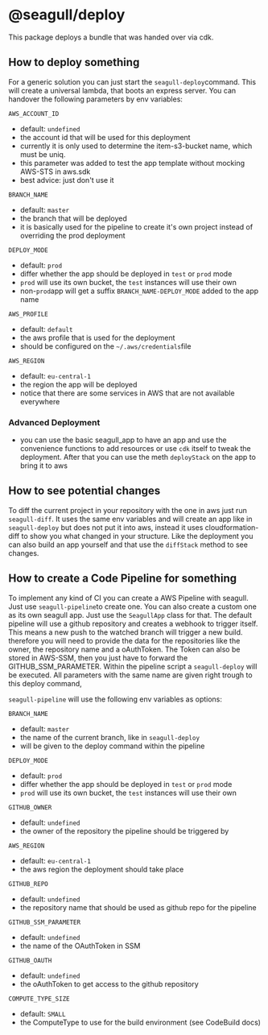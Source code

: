 # @seagull/deploy

This package deploys a bundle that was handed over via cdk.

## How to deploy something

For a generic solution you can just start the `seagull-deploy`command. This will create a universal lambda, that boots an express server. You can handover the following parameters by env variables:

`AWS_ACCOUNT_ID`

- default: `undefined`
- the account id that will be used for this deployment
- currently it is only used to determine the item-s3-bucket name, which must be uniq.
- this parameter was added to test the app template without mocking AWS-STS in aws.sdk
- best advice: just don't use it

`BRANCH_NAME`

- default: `master`
- the branch that will be deployed
- it is basically used for the pipeline to create it's own project instead of overriding the prod deployment

`DEPLOY_MODE`

- default: `prod`
- differ whether the app should be deployed in `test` or `prod` mode
- `prod` will use its own bucket, the `test` instances will use their own
- non-`prod`app will get a suffix `BRANCH_NAME-DEPLOY_MODE` added to the app name

`AWS_PROFILE`

- default: `default`
- the aws profile that is used for the deployment
- should be configured on the `~/.aws/credentials`file

`AWS_REGION`

- default: `eu-central-1`
- the region the app will be deployed
- notice that there are some services in AWS that are not available everywhere

### Advanced Deployment

- you can use the basic seagull_app to have an app and use the convenience functions to add resources or use `cdk` itself to tweak the deployment. After that you can use the meth `deployStack` on the app to bring it to aws

## How to see potential changes

To diff the current project in your repository with the one in aws just run `seagull-diff`. It uses the same env variables and will create an app like in `seagull-deploy` but does not put it into aws, instead it uses cloudformation-diff to show you what changed in your structure. Like the deployment you can also build an app yourself and that use the `diffStack` method to see changes.

## How to create a Code Pipeline for something

To implement any kind of CI you can create a AWS Pipeline with seagull. Just use `seagull-pipeline`to create one. You can also create a custom one as its own seagull app. Just use the `SeagullApp` class for that. The default pipeline will use a github repository and creates a webhook to trigger itself. This means a new push to the watched branch will trigger a new build. therefore you will need to provide the data for the repositories like the owner, the repository name and a oAuthToken. The Token can also be stored in AWS-SSM, then you just have to forward the GITHUB_SSM_PARAMETER. Within the pipeline script a `seagull-deploy` will be executed. All parameters with the same name are given right trough to this deploy command,

`seagull-pipeline` will use the following env variables as options:

`BRANCH_NAME`

- default: `master`
- the name of the current branch, like in `seagull-deploy`
- will be given to the deploy command within the pipeline

`DEPLOY_MODE`

- default: `prod`
- differ whether the app should be deployed in `test` or `prod` mode
- `prod` will use its own bucket, the `test` instances will use their own

`GITHUB_OWNER`

- default: `undefined`
- the owner of the repository the pipeline should be triggered by

`AWS_REGION`

- default: `eu-central-1`
- the aws region the deployment should take place

`GITHUB_REPO`

- default: `undefined`
- the repository name that should be used as github repo for the pipeline

`GITHUB_SSM_PARAMETER`

- default: `undefined`
- the name of the OAuthToken in SSM

`GITHUB_OAUTH`

- default: `undefined`
- the oAuthToken to get access to the github repository

`COMPUTE_TYPE_SIZE`

- default: `SMALL`
- the ComputeType to use for the build environment (see CodeBuild docs)
